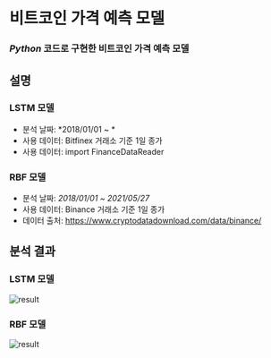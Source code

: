 # 비트코인 가격 예측 모델
### *Python* 코드로 구현한 **비트코인 가격 예측 모델**

## 설명
### LSTM 모델
- 분석 날짜: *2018/01/01 ~ *
- 사용 데이터: Bitfinex 거래소 기준 1일 종가
- 사용 데이터: import FinanceDataReader

### RBF 모델
- 분석 날짜: *2018/01/01 ~ 2021/05/27*
- 사용 데이터: Binance 거래소 기준 1일 종가
- 데이터 출처: https://www.cryptodatadownload.com/data/binance/

## 분석 결과
### LSTM 모델
![result](https://user-images.githubusercontent.com/87348583/141330636-953532d6-e602-400c-8d91-bcbff2d931ac.png)


### RBF 모델
![result](https://user-images.githubusercontent.com/87348583/131637134-c1ef3640-707f-4ea7-ad78-359f746e0230.png)
